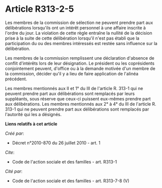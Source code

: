 # Article R313-2-5

Les membres de la commission de sélection ne peuvent prendre part aux délibérations lorsqu'ils ont un intérêt personnel à une
affaire inscrite à l'ordre du jour. La violation de cette règle entraîne la nullité de la décision prise à la suite de cette
délibération lorsqu'il n'est pas établi que la participation du ou des membres intéressés est restée sans influence sur la
délibération. 

Les membres de la commission remplissent une déclaration d'absence de conflit d'intérêts lors de leur désignation. Le
président ou les coprésidents conjointement peuvent, d'office ou à la demande motivée d'un membre de la commission, décider
qu'il y a lieu de faire application de l'alinéa précédent. 

Les membres mentionnés aux II et 1° du III de l'article R. 313-1 qui ne peuvent prendre part aux délibérations sont remplacés
par leurs suppléants, sous réserve que ceux-ci puissent eux-mêmes prendre part aux délibérations. Les membres mentionnés aux
2° à 4° du III de l'article R. 313-1 qui ne peuvent prendre part aux délibérations sont remplacés par l'autorité qui les a
désignés.

**Liens relatifs à cet article**

_Créé par_:

  - Décret n°2010-870 du 26 juillet 2010 - art. 1

_Cite_:

  - Code de l'action sociale et des familles - art. R313-1

_Cité par_:

  - Code de l'action sociale et des familles - art. R313-7-8 (V)
